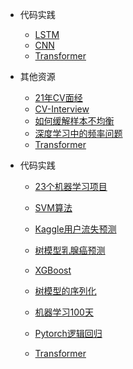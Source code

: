 - 代码实践
  - [LSTM](https://mp.weixin.qq.com/s/xNej2HsvMJq8hRb6ujkSjw)
  - [CNN](https://mp.weixin.qq.com/s/SzWluooh3pPOed4loEHRqA)
  - [Transformer](https://mp.weixin.qq.com/s/4Be3x1EBz6uWrJ76bGjZNg)
- 其他资源
    - [21年CV面经](https://mp.weixin.qq.com/s/BYPufwGIpzw5pW3Ro0HvOw)
    - [CV-Interview](https://github.com/zonechen1994/CV_Interview)
    - [如何缓解样本不均衡](https://mp.weixin.qq.com/s/vcw_2Wk8Avkk0NWjDGz_6Q)
    - [深度学习中的频率问题](https://mp.weixin.qq.com/s/au84l4lBdaYCcqrb9iE5UQ)
    - [Transformer](https://mp.weixin.qq.com/s/FE5_kRvMhfJLWbyOSLxJwA)
      
- 代码实践
    - [23个机器学习项目](https://mp.weixin.qq.com/s/jPsMWCYFH-djGKClfzffdw)
    - [SVM算法](https://mp.weixin.qq.com/s/JmQ3mcPztmtUHGoPChKrug)
    - [Kaggle用户流失预测](https://mp.weixin.qq.com/s/uQwoW-iJ4f8ENfJrX1I-3A)
    - [树模型乳腺癌预测](https://mp.weixin.qq.com/s/7tbRMtYoyPd2_dashF3GQQ)
    - [XGBoost](https://mp.weixin.qq.com/s/eAVcbnsh9zzVnlOFz9w5Dw)
    - [树模型的序列化](https://mp.weixin.qq.com/s/IsNAX04emYHMczDesLuE8Q)
    - [机器学习100天](https://github.com/Avik-Jain/100-Days-Of-ML-Code)
    - [Pytorch逻辑回归](https://mp.weixin.qq.com/s/R_GW2dD04TglrsU0EnHEpQ)

    - [Transformer](https://mp.weixin.qq.com/s/FE5_kRvMhfJLWbyOSLxJwA)
